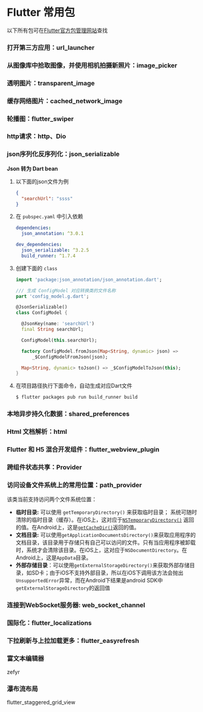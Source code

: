 # Flutter 常用包

以下所有包可在[Flutter官方包管理网站](https://pub.flutter-io.cn/)查找

### 打开第三方应用：url_launcher

### 从图像库中拾取图像，并使用相机拍摄新照片：image_picker

### 透明图片：transparent_image

### 缓存网络图片：cached_network_image

### 轮播图：flutter_swiper

### http请求：http、Dio

### json序列化反序列化：json_serializable

**Json 转为 Dart bean**

1. 以下面的json文件为例

   ```json
   {
     "searchUrl": "ssss"
   }
   ```

2. 在 `pubspec.yaml` 中引入依赖

   ```yaml
   dependencies:
     json_annotation: ^3.0.1
   
   dev_dependencies:
     json_serializable: ^3.2.5
     build_runner: ^1.7.4
   ```
   
3. 创建下面的 `class`

   ```dart
   import 'package:json_annotation/json_annotation.dart';
   
   /// 生成 ConfigModel 对应转换类的文件名称
   part 'config_model.g.dart';
   
   @JsonSerializable()
   class ConfigModel {
   
     @JsonKey(name: 'searchUrl')
     final String searchUrl;
   
     ConfigModel(this.searchUrl);
   
     factory ConfigModel.fromJson(Map<String, dynamic> json) =>
         _$ConfigModelFromJson(json);
   
     Map<String, dynamic> toJson() => _$ConfigModelToJson(this);
   }
   ```

3. 在项目路径执行下面命令，自动生成对应Dart文件

   ```bash
   $ flutter packages pub run build_runner build
   ```

### 本地异步持久化数据：shared_preferences

### Html 文档解析：html

### Flutter 和 H5 混合开发组件：flutter_webview_plugin

### 跨组件状态共享：Provider

### 访问设备文件系统上的常用位置：path_provider

该类当前支持访问两个文件系统位置：

- **临时目录:** 可以使用 `getTemporaryDirectory()` 来获取临时目录； 系统可随时清除的临时目录（缓存）。在iOS上，这对应于[`NSTemporaryDirectory()`](https://developer.apple.com/reference/foundation/1409211-nstemporarydirectory) 返回的值。在Android上，这是[`getCacheDir()`](https://developer.android.com/reference/android/content/Context.html#getCacheDir())返回的值。
- **文档目录:** 可以使用`getApplicationDocumentsDirectory()`来获取应用程序的文档目录，该目录用于存储只有自己可以访问的文件。只有当应用程序被卸载时，系统才会清除该目录。在iOS上，这对应于`NSDocumentDirectory`。在Android上，这是`AppData`目录。
- **外部存储目录**：可以使用`getExternalStorageDirectory()`来获取外部存储目录，如SD卡；由于iOS不支持外部目录，所以在iOS下调用该方法会抛出`UnsupportedError`异常，而在Android下结果是android SDK中`getExternalStorageDirectory`的返回值

### 连接到WebSocket服务器: web_socket_channel

### 国际化：flutter_localizations

### 下拉刷新与上拉加载更多：flutter_easyrefresh

### 富文本编辑器
zefyr

### 瀑布流布局
flutter_staggered_grid_view